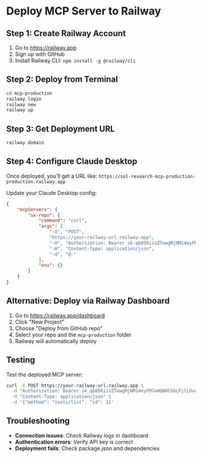 # Deploy MCP Server to Railway

## Step 1: Create Railway Account
1. Go to https://railway.app
2. Sign up with GitHub
3. Install Railway CLI: `npm install -g @railway/cli`

## Step 2: Deploy from Terminal
```bash
cd mcp-production
railway login
railway new
railway up
```

## Step 3: Get Deployment URL
```bash
railway domain
```

## Step 4: Configure Claude Desktop

Once deployed, you'll get a URL like: `https://sol-research-mcp-production-production.railway.app`

Update your Claude Desktop config:

```json
{
	"mcpServers": {
		"ux-repo": {
			"command": "curl",
			"args": [
				"-X", "POST",
				"https://your-railway-url.railway.app",
				"-H", "Authorization: Bearer sk-qb85RiisZTwwgMjNM14eyFM7wHQN0CbGLFjlLOvwAjrTQ4sq",
				"-H", "Content-Type: application/json",
				"-d", "@-"
			],
			"env": {}
		}
	}
}
```

## Alternative: Deploy via Railway Dashboard

1. Go to https://railway.app/dashboard
2. Click "New Project"
3. Choose "Deploy from GitHub repo"
4. Select your repo and the `mcp-production` folder
5. Railway will automatically deploy

## Testing

Test the deployed MCP server:
```bash
curl -X POST https://your-railway-url.railway.app \
  -H "Authorization: Bearer sk_qb85RiisZTwwgMjNM14eyFM7wHQN0CbGLFjlLOvwAjrTQ4sq" \
  -H "Content-Type: application/json" \
  -d '{"method": "tools/list", "id": 1}'
```

## Troubleshooting

- **Connection issues**: Check Railway logs in dashboard
- **Authentication errors**: Verify API key is correct
- **Deployment fails**: Check package.json and dependencies

